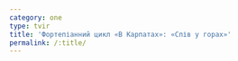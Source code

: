 ```yaml
---
category: one
type: tvir
title: 'Фортепіанний цикл «В Карпатах»: «Спів у горах»'
permalink: /:title/
---
```


